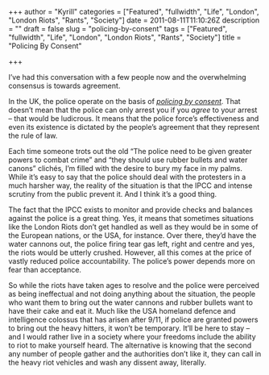+++
author = "Kyrill"
categories = ["Featured", "fullwidth", "Life", "London", "London Riots", "Rants", "Society"]
date = 2011-08-11T11:10:26Z
description = ""
draft = false
slug = "policing-by-consent"
tags = ["Featured", "fullwidth", "Life", "London", "London Riots", "Rants", "Society"]
title = "Policing By Consent"

+++


I’ve had this conversation with a few people now and the overwhelming consensus is towards agreement.

In the UK, the police operate on the basis of *[policing by consent](https://qualitysolicitors.wordpress.com/2011/08/09/why-im-proud-to-be-british-policing-by-consent-and-the-rule-of-law/ "Why I’m proud to be British: policing by consent and the rule of law").* That doesn’t mean that the police can only arrest you if you *agree* to your arrest – that would be ludicrous. It means that the police force’s effectiveness and even its existence is dictated by the people’s agreement that they represent the rule of law.

Each time someone trots out the old “The police need to be given greater powers to combat crime” and “they should use rubber bullets and water canons” clichés, I’m filled with the desire to bury my face in my palms. While it’s easy to say that the police should deal with the protesters in a much harsher way, the reality of the situation is that the IPCC and intense scrutiny from the public prevent it. And I think it’s a good thing.

The fact that the IPCC exists to monitor and provide checks and balances against the police is a great thing. Yes, it means that sometimes situations like the London Riots don’t get handled as well as they would be in some of the European nations, or the USA, for instance. Over there, they’d have the water cannons out, the police firing tear gas left, right and centre and yes, the riots would be utterly crushed. However, all this comes at the price of vastly reduced police accountability. The police’s power depends more on fear than acceptance.

So while the riots have taken ages to resolve and the police were perceived as being ineffectual and not doing anything about the situation, the people who want them to bring out the water cannons and rubber bullets want to have their cake and eat it. Much like the USA homeland defence and intelligence colossus that has arisen after 9/11, if police are granted powers to bring out the heavy hitters, it won’t be temporary. It’ll be here to stay – and I would rather live in a society where your freedoms include the ability to riot to make yourself heard. The alternative is knowing that the second any number of people gather and the authorities don’t like it, they can call in the heavy riot vehicles and wash any dissent away, literally.

 


